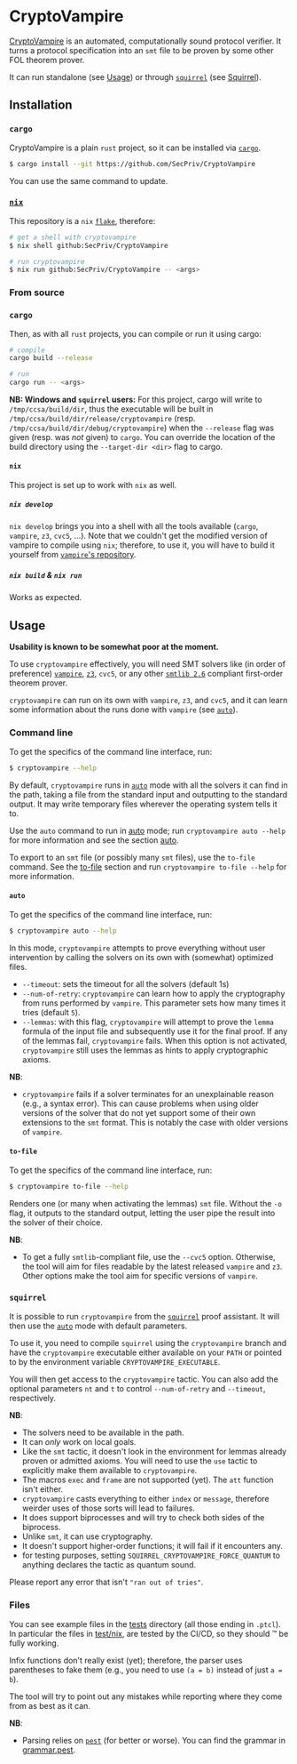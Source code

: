 # CryptoVampire


[CryptoVampire](https://eprint.iacr.org/2024/534) is an automated, computationally sound protocol verifier. It turns a protocol specification into an `smt` file to be proven by some other FOL theorem prover.

It can run standalone (see [Usage](#usage)) or through [`squirrel`](https://squirrel-prover.github.io/) (see [Squirrel](#squirrel)).

## Installation

### `cargo`
CryptoVampire is a plain `rust` project, so it can be installed via [`cargo`](https://doc.rust-lang.org/cargo/getting-started/installation.html).

```bash
$ cargo install --git https://github.com/SecPriv/CryptoVampire
```
You can use the same command to update.

### [`nix`](https://nixos.org/)
This repository is a `nix` [`flake`](https://nixos.wiki/wiki/flakes), therefore:

```bash
# get a shell with cryptovampire
$ nix shell github:SecPriv/CryptoVampire

# run cryptovampire
$ nix run github:SecPriv/CryptoVampire -- <args>
```

### From source

### `cargo`
Then, as with all `rust` projects, you can compile or run it using cargo:

```bash
# compile
cargo build --release

# run
cargo run -- <args>
```

**NB: Windows and `squirrel` users:**
For this project, cargo will write to `/tmp/ccsa/build/dir`, thus the executable will be built in `/tmp/ccsa/build/dir/release/cryptovampire` (resp. `/tmp/ccsa/build/dir/debug/cryptovampire`) when the `--release` flag was given (resp. was *not* given) to `cargo`. You can override the location of the build directory using the `--target-dir <dir>` flag to cargo.

#### `nix`

This project is set up to work with `nix` as well.

##### `nix develop`

`nix develop` brings you into a shell with all the tools available (`cargo`, `vampire`, `z3`, `cvc5`, ...). Note that we couldn't get the modified version of vampire to compile using `nix`; therefore, to use it, you will have to build it yourself from [`vampire`'s repository](https://github.com/vprover/vampire/tree/ccsa).

##### `nix build` & `nix run`

Works as expected.

## Usage

**Usability is known to be somewhat poor at the moment.**

To use `cryptovampire` effectively, you will need SMT solvers like (in order of preference) [`vampire`](https://github.com/vprover/vampire), [`z3`](https://github.com/Z3Prover/z3), `cvc5`, or any other [`smtlib 2.6`](https://smt-lib.org/papers/smt-lib-reference-v2.6-r2021-05-12.pdf) compliant first-order theorem prover.

`cryptovampire` can run on its own with `vampire`, `z3`, and `cvc5`, and it can learn some information about the runs done with `vampire` (see [`auto`](#auto)).

### Command line
To get the specifics of the command line interface, run:
```bash
$ cryptovampire --help
```

By default, `cryptovampire` runs in [`auto`](#auto) mode with all the solvers it can find in the path, taking a file from the standard input and outputting to the standard output. It may write temporary files wherever the operating system tells it to.

Use the `auto` command to run in [auto](#auto) mode; run `cryptovampire auto --help` for more information and see the section [auto](#auto).

To export to an `smt` file (or possibly many `smt` files), use the `to-file` command. See the [to-file](#to-file) section and run `cryptovampire to-file --help` for more information.

#### `auto`
To get the specifics of the command line interface, run:
```bash
$ cryptovampire auto --help
```

In this mode, `cryptovampire` attempts to prove everything without user intervention by calling the solvers on its own with (somewhat) optimized files.

- `--timeout`: sets the timeout for all the solvers (default 1s)
- `--num-of-retry`: `cryptovampire` can learn how to apply the cryptography from runs performed by `vampire`. This parameter sets how many times it tries (default `5`).
- `--lemmas`: with this flag, `cryptovampire` will attempt to prove the `lemma` formula of the input file and subsequently use it for the final proof. If any of the lemmas fail, `cryptovampire` fails. When this option is not activated, `cryptovampire` still uses the lemmas as hints to apply cryptographic axioms.

**NB**:
- `cryptovampire` fails if a solver terminates for an unexplainable reason (e.g., a syntax error). This can cause problems when using older versions of the solver that do not yet support some of their own extensions to the `smt` format. This is notably the case with older versions of `vampire`.

#### `to-file`
To get the specifics of the command line interface, run:
```bash
$ cryptovampire to-file --help
```

Renders one (or many when activating the lemmas) `smt` file. Without the `-o` flag, it outputs to the standard output, letting the user pipe the result into the solver of their choice.

**NB**:
- To get a fully `smtlib`-compliant file, use the `--cvc5` option. Otherwise, the tool will aim for files readable by the latest released `vampire` and `z3`. Other options make the tool aim for specific versions of `vampire`.

### `squirrel`
It is possible to run `cryptovampire` from the [`squirrel`](https://squirrel-prover.github.io/) proof assistant. It will then use the [`auto`](#auto) mode with default parameters.

To use it, you need to compile `squirrel` using the `cryptovampire` branch and have the `cryptovampire` executable either available on your `PATH` or pointed to by the environment variable `CRYPTOVAMPIRE_EXECUTABLE`.

You will then get access to the `cryptovampire` tactic. You can also add the optional parameters `nt` and `t` to control `--num-of-retry` and `--timeout`, respectively.

**NB**:
- The solvers need to be available in the path.
- It can *only* work on local goals.
- Like the `smt` tactic, it doesn't look in the environment for lemmas already proven or admitted axioms. You will need to use the `use` tactic to explicitly make them available to `cryptovampire`.
- The macros `exec` and `frame` are not supported (yet). The `att` function isn't either.
- `cryptovampire` casts everything to either `index` or `message`, therefore weirder uses of those sorts will lead to failures.
- It does support biprocesses and will try to check both sides of the biprocess.
- Unlike `smt`, it can use cryptography.
- It doesn't support higher-order functions; it will fail if it encounters any.
- for testing purposes, setting `SQUIRREL_CRYPTOVAMPIRE_FORCE_QUANTUM` to anything declares the tactic as quantum sound.

Please report any error that isn't `"ran out of tries"`.

### Files
You can see example files in the [tests](./tests/) directory (all those ending in `.ptcl`). In particular the files in [test/nix](./tests/nix/), are tested by the CI/CD, so they should :tm: be fully working.

Infix functions don't really exist (yet); therefore, the parser uses parentheses to fake them (e.g., you need to use `(a = b)` instead of just `a = b`).

The tool will try to point out any mistakes while reporting where they come from as best as it can.

**NB**:
- Parsing relies on [`pest`](https://pest.rs/) (for better or worse). You can find the grammar in [grammar.pest](./cryptovampire/grammar.pest).

<!-- # Structure of the Tool

The tool is split into 3 crates:
- **[`cryptovampire-lib`](./cryptovampire-lib/)**: This is the core of the tool.
- **[`cryptovampire`](./cryptovampire/)**: This handles command-line arguments and parsing. This can be compiled into a binary and is the user-facing part of CryptoVampire.
- **[`utils`](./utils/)**: Various utility functions that are not specific to `cryptovampire` but were made during its development. -->
```
